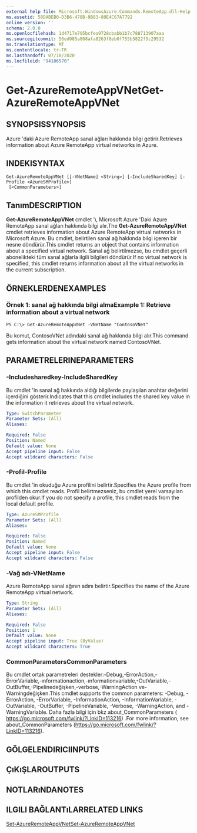 ```yaml
---
external help file: Microsoft.WindowsAzure.Commands.RemoteApp.dll-Help.xml
ms.assetid: 58DABEB0-D3B6-478B-9B83-80E4C67A7792
online version: ''
schema: 2.0.0
ms.openlocfilehash: 1d4717e795bcfea9728cbabb1b7c788713907aaa
ms.sourcegitcommit: 56ed085a868afa8263f8eb0f755b5822f5c29532
ms.translationtype: MT
ms.contentlocale: tr-TR
ms.lasthandoff: 07/18/2020
ms.locfileid: "94106570"
---
```

# <span data-ttu-id="98dc0-101">Get-AzureRemoteAppVNet</span><span class="sxs-lookup"><span data-stu-id="98dc0-101">Get-AzureRemoteAppVNet</span></span>

## <span data-ttu-id="98dc0-102">SYNOPSIS</span><span class="sxs-lookup"><span data-stu-id="98dc0-102">SYNOPSIS</span></span>
<span data-ttu-id="98dc0-103">Azure 'daki Azure RemoteApp sanal ağları hakkında bilgi getirir.</span><span class="sxs-lookup"><span data-stu-id="98dc0-103">Retrieves information about Azure RemoteApp virtual networks in Azure.</span></span>

## <span data-ttu-id="98dc0-104">INDEKI</span><span class="sxs-lookup"><span data-stu-id="98dc0-104">SYNTAX</span></span>

```
Get-AzureRemoteAppVNet [[-VNetName] <String>] [-IncludeSharedKey] [-Profile <AzureSMProfile>]
 [<CommonParameters>]
```

## <span data-ttu-id="98dc0-105">Tanım</span><span class="sxs-lookup"><span data-stu-id="98dc0-105">DESCRIPTION</span></span>
<span data-ttu-id="98dc0-106">**Get-AzureRemoteAppVNet** cmdlet 'ı, Microsoft Azure 'Daki Azure RemoteApp sanal ağları hakkında bilgi alır.</span><span class="sxs-lookup"><span data-stu-id="98dc0-106">The **Get-AzureRemoteAppVNet** cmdlet retrieves information about Azure RemoteApp virtual networks in Microsoft Azure.</span></span>
<span data-ttu-id="98dc0-107">Bu cmdlet, belirtilen sanal ağ hakkında bilgi içeren bir nesne döndürür.</span><span class="sxs-lookup"><span data-stu-id="98dc0-107">This cmdlet returns an object that contains information about a specified virtual network.</span></span>
<span data-ttu-id="98dc0-108">Sanal ağ belirtilmezse, bu cmdlet geçerli abonelikteki tüm sanal ağlarla ilgili bilgileri döndürür.</span><span class="sxs-lookup"><span data-stu-id="98dc0-108">If no virtual network is specified, this cmdlet returns information about all the virtual networks in the current subscription.</span></span>

## <span data-ttu-id="98dc0-109">ÖRNEKLERDEN</span><span class="sxs-lookup"><span data-stu-id="98dc0-109">EXAMPLES</span></span>

### <span data-ttu-id="98dc0-110">Örnek 1: sanal ağ hakkında bilgi alma</span><span class="sxs-lookup"><span data-stu-id="98dc0-110">Example 1: Retrieve information about a virtual network</span></span>
```
PS C:\> Get-AzureRemoteAppVNet -VNetName "ContosoVNet"
```

<span data-ttu-id="98dc0-111">Bu komut, ContosoVNet adındaki sanal ağ hakkında bilgi alır.</span><span class="sxs-lookup"><span data-stu-id="98dc0-111">This command gets information about the virtual network named ContosoVNet.</span></span>

## <span data-ttu-id="98dc0-112">PARAMETRELERINE</span><span class="sxs-lookup"><span data-stu-id="98dc0-112">PARAMETERS</span></span>

### <span data-ttu-id="98dc0-113">-Includesharedkey</span><span class="sxs-lookup"><span data-stu-id="98dc0-113">-IncludeSharedKey</span></span>
<span data-ttu-id="98dc0-114">Bu cmdlet 'in sanal ağ hakkında aldığı bilgilerde paylaşılan anahtar değerini içerdiğini gösterir.</span><span class="sxs-lookup"><span data-stu-id="98dc0-114">Indicates that this cmdlet includes the shared key value in the information it retrieves about the virtual network.</span></span>

```yaml
Type: SwitchParameter
Parameter Sets: (All)
Aliases: 

Required: False
Position: Named
Default value: None
Accept pipeline input: False
Accept wildcard characters: False
```

### <span data-ttu-id="98dc0-115">-Profil</span><span class="sxs-lookup"><span data-stu-id="98dc0-115">-Profile</span></span>
<span data-ttu-id="98dc0-116">Bu cmdlet 'in okuduğu Azure profilini belirtir.</span><span class="sxs-lookup"><span data-stu-id="98dc0-116">Specifies the Azure profile from which this cmdlet reads.</span></span>
<span data-ttu-id="98dc0-117">Profil belirtmezseniz, bu cmdlet yerel varsayılan profilden okur.</span><span class="sxs-lookup"><span data-stu-id="98dc0-117">If you do not specify a profile, this cmdlet reads from the local default profile.</span></span>

```yaml
Type: AzureSMProfile
Parameter Sets: (All)
Aliases: 

Required: False
Position: Named
Default value: None
Accept pipeline input: False
Accept wildcard characters: False
```

### <span data-ttu-id="98dc0-118">-Vağ adı</span><span class="sxs-lookup"><span data-stu-id="98dc0-118">-VNetName</span></span>
<span data-ttu-id="98dc0-119">Azure RemoteApp sanal ağının adını belirtir.</span><span class="sxs-lookup"><span data-stu-id="98dc0-119">Specifies the name of the Azure RemoteApp virtual network.</span></span>

```yaml
Type: String
Parameter Sets: (All)
Aliases: 

Required: False
Position: 1
Default value: None
Accept pipeline input: True (ByValue)
Accept wildcard characters: True
```

### <span data-ttu-id="98dc0-120">CommonParameters</span><span class="sxs-lookup"><span data-stu-id="98dc0-120">CommonParameters</span></span>
<span data-ttu-id="98dc0-121">Bu cmdlet ortak parametreleri destekler:-Debug,-ErrorAction,-ErrorVariable,-ınformationaction,-ınformationvariable,-OutVariable,-OutBuffer,-Pipelinedeğişken,-verbose,-WarningAction ve-Warningdeğişken.</span><span class="sxs-lookup"><span data-stu-id="98dc0-121">This cmdlet supports the common parameters: -Debug, -ErrorAction, -ErrorVariable, -InformationAction, -InformationVariable, -OutVariable, -OutBuffer, -PipelineVariable, -Verbose, -WarningAction, and -WarningVariable.</span></span> <span data-ttu-id="98dc0-122">Daha fazla bilgi için bkz about_CommonParameters ( https://go.microsoft.com/fwlink/?LinkID=113216) .</span><span class="sxs-lookup"><span data-stu-id="98dc0-122">For more information, see about_CommonParameters (https://go.microsoft.com/fwlink/?LinkID=113216).</span></span>

## <span data-ttu-id="98dc0-123">GÖLGELENDIRICI</span><span class="sxs-lookup"><span data-stu-id="98dc0-123">INPUTS</span></span>

## <span data-ttu-id="98dc0-124">ÇıKıŞLAR</span><span class="sxs-lookup"><span data-stu-id="98dc0-124">OUTPUTS</span></span>

## <span data-ttu-id="98dc0-125">NOTLARıNDA</span><span class="sxs-lookup"><span data-stu-id="98dc0-125">NOTES</span></span>

## <span data-ttu-id="98dc0-126">ILGILI BAĞLANTıLAR</span><span class="sxs-lookup"><span data-stu-id="98dc0-126">RELATED LINKS</span></span>

[<span data-ttu-id="98dc0-127">Set-AzureRemoteAppVNet</span><span class="sxs-lookup"><span data-stu-id="98dc0-127">Set-AzureRemoteAppVNet</span></span>](./Set-AzureRemoteAppVNet.md)


